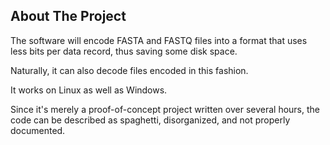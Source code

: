 <!-- ABOUT THE PROJECT -->
## About The Project

The software will encode FASTA and FASTQ files into a format that uses less bits per data record, thus saving some disk space.

Naturally, it can also decode files encoded in this fashion.

It works on Linux as well as Windows.

Since it's merely a proof-of-concept project written over several hours, the code can be described as spaghetti, disorganized, and not properly documented.